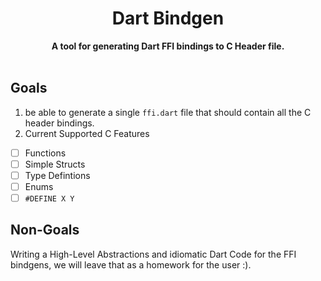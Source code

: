 <h1 align="center">Dart Bindgen</h1>
<div align="center">
  <strong>
        A tool for generating Dart FFI bindings to C Header file.
  </strong>

</div>

<br />

## Goals

1. be able to generate a single `ffi.dart` file that should contain all the C header bindings.
2. Current Supported C Features

- [ ] Functions
- [ ] Simple Structs
- [ ] Type Defintions
- [ ] Enums
- [ ] `#DEFINE X Y`

## Non-Goals

Writing a High-Level Abstractions and idiomatic Dart Code for the FFI bindgens, we will leave that as a homework for the user :).
